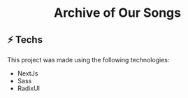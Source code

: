 <h1 align="center">
  Archive of Our Songs
</h1>

## ⚡ Techs

This project was made using the following technologies:

- NextJs
- Sass
- RadixUI
